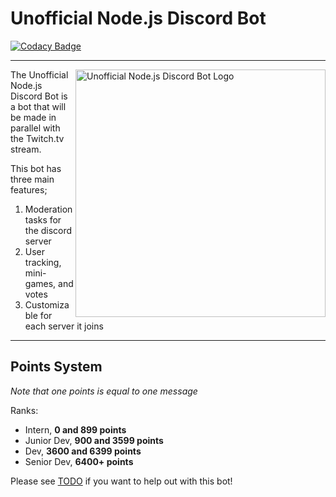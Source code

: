 # Unofficial Node.js Discord Bot
[![Codacy Badge](https://api.codacy.com/project/badge/Grade/9f4680bdad754903a5a4f13aadb164f7)](https://app.codacy.com/app/mcaustin1/Unofficial-Node.js-Discord-Bot?utm_source=github.com&utm_medium=referral&utm_content=mcaustin1/Unofficial-Node.js-Discord-Bot&utm_campaign=badger)

------  




<img src="https://i.imgur.com/QpIzAFm.png"
 width="400" height="396" alt="Unofficial Node.js Discord Bot Logo" title="Logo" align="right" />

The Unofficial Node.js Discord Bot is a bot that will be made in parallel with the Twitch.tv stream.

This bot has three main features;

1. Moderation tasks for the discord server
2. User tracking, mini-games, and votes
3. Customizable for each server it joins


------  
## Points System

*Note that one points is equal to one message*

Ranks:
* Intern, **0 and 899 points**
* Junior Dev, **900 and 3599 points**
* Dev, **3600 and 6399 points**
* Senior Dev, **6400+ points**


Please see [TODO](https://github.com/UnofficialNodejsDiscord/Unofficial-Node.js-Discord-Bot/blob/master/TODO.md) if you want to help out with this bot!
